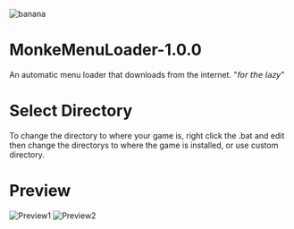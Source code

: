 ![banana](https://user-images.githubusercontent.com/72883108/169705624-67814a9c-5192-4d95-bc37-a02c8cd75367.png)
# MonkeMenuLoader-1.0.0
An automatic menu loader that downloads from the internet. "𝘧𝘰𝘳 𝘵𝘩𝘦 𝘭𝘢𝘻𝘺"
# Select Directory 
To change the directory to where your game is, right click the .bat and edit then change the directorys to where the game is installed, or use custom directory.
# Preview
![Preview1](https://user-images.githubusercontent.com/72883108/169705729-8d7da18b-e6b2-4691-b443-ac9e35c874f5.png)
![Preview2](https://user-images.githubusercontent.com/72883108/169705748-703415cb-0125-49b3-92ef-a4dd4d6929c5.png)
